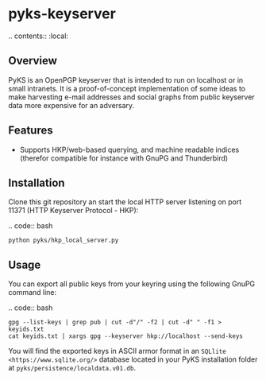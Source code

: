 pyks-keyserver
==============

.. contents::
   :local:

Overview
--------

PyKS is an OpenPGP keyserver that is intended to run on localhost
or in small intranets. It is a proof-of-concept implementation of
some ideas to make harvesting e-mail addresses and social graphs
from public keyserver data more expensive for an adversary.

Features
--------

- Supports HKP/web-based querying, and machine readable indices 
  (therefor compatible  for instance with GnuPG and Thunderbird)

Installation
------------

Clone this git repository an start the local HTTP server listening
on port 11371 (HTTP Keyserver Protocol - HKP):

.. code:: bash

    python pyks/hkp_local_server.py

Usage
-----

You can export all public keys from your keyring using the following
GnuPG command line:

.. code:: bash

    gpg --list-keys | grep pub | cut -d"/" -f2 | cut -d" " -f1 > keyids.txt
    cat keyids.txt | xargs gpg --keyserver hkp://localhost --send-keys

You will find the exported keys in ASCII armor format in an 
`SQLlite <https://www.sqlite.org/>` database located in your PyKS
installation folder at ``pyks/persistence/localdata.v01.db``.
